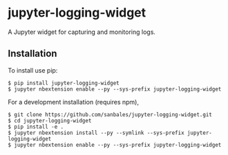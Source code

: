 jupyter-logging-widget
===============================

A Jupyter widget for capturing and monitoring logs.

Installation
------------

To install use pip:

    $ pip install jupyter-logging-widget
    $ jupyter nbextension enable --py --sys-prefix jupyter-logging-widget


For a development installation (requires npm),

    $ git clone https://github.com/sanbales/jupyter-logging-widget.git
    $ cd jupyter-logging-widget
    $ pip install -e .
    $ jupyter nbextension install --py --symlink --sys-prefix jupyter-logging-widget
    $ jupyter nbextension enable --py --sys-prefix jupyter-logging-widget
